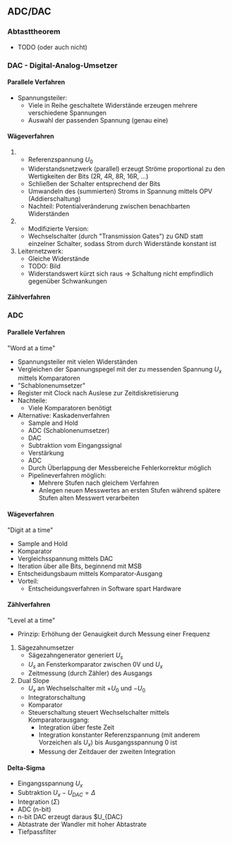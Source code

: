 ## ADC/DAC
### Abtasttheorem
* TODO (oder auch nicht)

### DAC - Digital-Analog-Umsetzer
#### Parallele Verfahren
* Spannungsteiler:
  * Viele in Reihe geschaltete Widerstände erzeugen mehrere verschiedene Spannungen
  * Auswahl der passenden Spannung (genau eine)

#### Wägeverfahren
1. * Referenzspannung $U_0$
   * Widerstandsnetzwerk (parallel) erzeugt Ströme proportional zu den Wertigkeiten der Bits (2R, 4R, 8R, 16R, ...)
   * Schließen der Schalter entsprechend der Bits
   * Umwandeln des (summierten) Stroms in Spannung mittels OPV (Addierschaltung)
   * Nachteil: Potentialveränderung zwischen benachbarten Widerständen
2. * Modifizierte Version:
   * Wechselschalter (durch "Transmission Gates") zu GND statt einzelner Schalter, sodass Strom durch Widerstände konstant ist
3. Leiternetzwerk:
   * Gleiche Widerstände
   * TODO: Bild
   * Widerstandswert kürzt sich raus -> Schaltung nicht empfindlich gegenüber Schwankungen


#### Zählverfahren


### ADC
#### Parallele Verfahren
"Word at a time"

* Spannungsteiler mit vielen Widerständen
* Vergleichen der Spannungspegel mit der zu messenden Spannung $U_x$ mittels Komparatoren
* "Schablonenumsetzer"
* Register mit Clock nach Auslese zur Zeitdiskretisierung
* Nachteile:
  * Viele Komparatoren benötigt
* Alternative: Kaskadenverfahren
  * Sample and Hold
  * ADC (Schablonenumsetzer)
  * DAC
  * Subtraktion vom Eingangssignal
  * Verstärkung
  * ADC
  * Durch Überlappung der Messbereiche Fehlerkorrektur möglich
  * Pipelineverfahren möglich:
    * Mehrere Stufen nach gleichem Verfahren
    * Anlegen neuen Messwertes an ersten Stufen während spätere Stufen alten Messwert verarbeiten

#### Wägeverfahren
"Digit at a time"

* Sample and Hold
* Komparator
* Vergleichsspannung mittels DAC
* Iteration über alle Bits, beginnend mit MSB
* Entscheidungsbaum mittels Komparator-Ausgang
* Vorteil:
  * Entscheidungsverfahren in Software spart Hardware

#### Zählverfahren
"Level at a time"

* Prinzip: Erhöhung der Genauigkeit durch Messung einer Frequenz 
1. Sägezahnumsetzer
   * Sägezahngenerator generiert $U_s$
   * $U_s$ an Fensterkomparator zwischen 0V und $U_x$
   * Zeitmessung (durch Zähler) des Ausgangs
2. Dual Slope
   * $U_x$ an Wechselschalter mit $+U_0$ und $-U_0$
   * Integratorschaltung
   * Komparator
   * Steuerschaltung steuert Wechselschalter mittels Komparatorausgang:
     * Integration über feste Zeit
     * Integration konstanter Referenzspannung (mit anderem Vorzeichen als $U_x$) bis    Ausgangsspannung 0 ist
     * Messung der Zeitdauer der zweiten Integration

#### Delta-Sigma
* Eingangsspannung $U_x$
* Subtraktion $U_x-U_{DAC} = \Delta$
* Integration ($\Sigma$)
* ADC (n-bit)
* n-bit DAC erzeugt daraus $U_{DAC}
* Abtastrate der Wandler mit hoher Abtastrate
* Tiefpassfilter